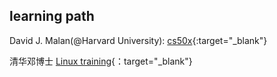 ## learning path

David J. Malan(@Harvard University): [cs50x](https://csdiy.wiki/%E7%BC%96%E7%A8%8B%E5%85%A5%E9%97%A8/C/CS50/){:target="_blank"}

清华邓博士 [Linux training](https://www.bilibili.com/video/BV1Mt421L7sS?spm_id_from=333.788.videopod.sections&vd_source=a69c9948d8c31b427ccd421455913cab){：target="_blank"}


